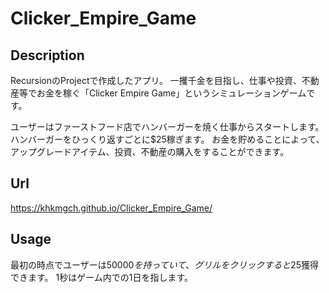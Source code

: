 # Clicker_Empire_Game


## Description
RecursionのProjectで作成したアプリ。
一攫千金を目指し、仕事や投資、不動産等でお金を稼ぐ「Clicker Empire Game」というシミュレーションゲームです。

ユーザーはファーストフード店でハンバーガーを焼く仕事からスタートします。
ハンバーガーをひっくり返すごとに$25稼ぎます。
お金を貯めることによって、アップグレードアイテム、投資、不動産の購入をすることができます。

## Url
https://khkmgch.github.io/Clicker_Empire_Game/

## Usage
最初の時点でユーザーは$50000を持っていて、グリルをクリックすると$25獲得できます。
1秒はゲーム内での1日を指します。
